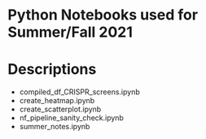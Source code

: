 # Python Notebooks used for Summer/Fall 2021 


# Descriptions
* compiled_df_CRISPR_screens.ipynb
* create_heatmap.ipynb
* create_scatterplot.ipynb
* nf_pipeline_sanity_check.ipynb
* summer_notes.ipynb

